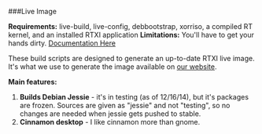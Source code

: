 ###Live Image

**Requirements:** live-build, live-config, debbootstrap, xorriso, a compiled RT kernel, and an installed RTXI application
**Limitations:** You'll have to get your hands dirty. [Documentation Here](http://live.debian.net/manual/3.x/html/live-manual.en.html)

These build scripts are designed to generate an up-to-date RTXI live image. It's what we use to generate the image available on [our website](http://rtxi.org/install/). 

**Main features:**  
1. **Builds Debian Jessie** - it's in testing (as of 12/16/14), but it's packages are frozen. Sources are given as "jessie" and not "testing", so no changes are needed when jessie gets pushed to stable.  
2. **Cinnamon desktop** - I like cinnamon more than gnome.  


